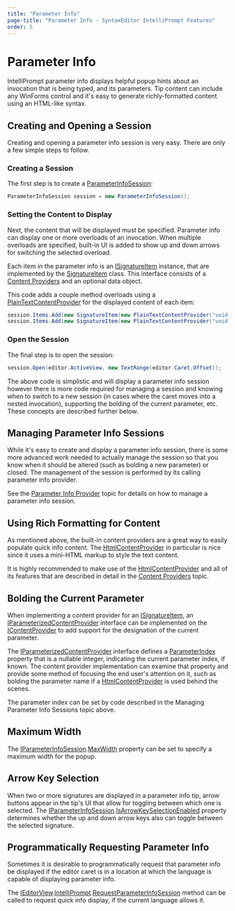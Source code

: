 ```yaml
---
title: "Parameter Info"
page-title: "Parameter Info - SyntaxEditor IntelliPrompt Features"
order: 5
---
```

# Parameter Info

IntelliPrompt parameter info displays helpful popup hints about an invocation that is being typed, and its parameters.  Tip content can include any WinForms control and it's easy to generate richly-formatted content using an HTML-like syntax.

## Creating and Opening a Session

Creating and opening a parameter info session is very easy.  There are only a few simple steps to follow.

### Creating a Session

The first step is to create a [ParameterInfoSession](xref:ActiproSoftware.UI.WinForms.Controls.SyntaxEditor.IntelliPrompt.Implementation.ParameterInfoSession):

```csharp
ParameterInfoSession session = new ParameterInfoSession();
```

### Setting the Content to Display

Next, the content that will be displayed must be specified.  Parameter info can display one or more overloads of an invocation.  When multiple overloads are specified, built-in UI is added to show up and down arrows for switching the selected overload.

Each item in the parameter info is an [ISignatureItem](xref:ActiproSoftware.UI.WinForms.Controls.SyntaxEditor.IntelliPrompt.ISignatureItem) instance, that are implemented by the [SignatureItem](xref:ActiproSoftware.UI.WinForms.Controls.SyntaxEditor.IntelliPrompt.Implementation.SignatureItem) class.  This interface consists of a [Content Providers](popup-content-providers.md) and an optional data object.

This code adds a couple method overloads using a [PlainTextContentProvider](xref:ActiproSoftware.UI.WinForms.Controls.SyntaxEditor.IntelliPrompt.Implementation.PlainTextContentProvider) for the displayed content of each item:

```csharp
session.Items.Add(new SignatureItem(new PlainTextContentProvider("void Foo()"));
session.Items.Add(new SignatureItem(new PlainTextContentProvider("void Foo(int a)"));
```

### Open the Session

The final step is to open the session:

```csharp
session.Open(editor.ActiveView, new TextRange(editor.Caret.Offset));
```

The above code is simplistic and will display a parameter info session however there is more code required for managing a session and knowing when to switch to a new session (in cases where the caret moves into a nested invocation), supporting the bolding of the current parameter, etc.  These concepts are described further below.

## Managing Parameter Info Sessions

While it's easy to create and display a parameter info session, there is some more advanced work needed to actually manage the session so that you know when it should be altered (such as bolding a new parameter) or closed.  The management of the session is performed by its calling parameter info provider.

See the [Parameter Info Provider](../../language-creation/provider-services/parameter-info-provider.md) topic for details on how to manage a parameter info session.

## Using Rich Formatting for Content

As mentioned above, the built-in content providers are a great way to easily populate quick info content.  The [HtmlContentProvider](xref:ActiproSoftware.UI.WinForms.Controls.SyntaxEditor.IntelliPrompt.Implementation.HtmlContentProvider) in particular is nice since it uses a mini-HTML markup to style the text content.

It is highly recommended to make use of the [HtmlContentProvider](xref:ActiproSoftware.UI.WinForms.Controls.SyntaxEditor.IntelliPrompt.Implementation.HtmlContentProvider) and all of its features that are described in detail in the [Content Providers](popup-content-providers.md) topic.

## Bolding the Current Parameter

When implementing a content provider for an [ISignatureItem](xref:ActiproSoftware.UI.WinForms.Controls.SyntaxEditor.IntelliPrompt.ISignatureItem), an [IParameterizedContentProvider](xref:ActiproSoftware.UI.WinForms.Controls.SyntaxEditor.IntelliPrompt.IParameterizedContentProvider) interface can be implemented on the [IContentProvider](xref:ActiproSoftware.UI.WinForms.Controls.SyntaxEditor.IntelliPrompt.IContentProvider) to add support for the designation of the current parameter.

The [IParameterizedContentProvider](xref:ActiproSoftware.UI.WinForms.Controls.SyntaxEditor.IntelliPrompt.IParameterizedContentProvider) interface defines a [ParameterIndex](xref:ActiproSoftware.UI.WinForms.Controls.SyntaxEditor.IntelliPrompt.IParameterizedContentProvider.ParameterIndex) property that is a nullable integer, indicating the current parameter index, if known.  The content provider implementation can examine that property and provide some method of focusing the end user's attention on it, such as bolding the parameter name if a [HtmlContentProvider](xref:ActiproSoftware.UI.WinForms.Controls.SyntaxEditor.IntelliPrompt.Implementation.HtmlContentProvider) is used behind the scenes.

The parameter index can be set by code described in the Managing Parameter Info Sessions topic above.

## Maximum Width

The [IParameterInfoSession](xref:ActiproSoftware.UI.WinForms.Controls.SyntaxEditor.IntelliPrompt.IParameterInfoSession).[MaxWidth](xref:ActiproSoftware.UI.WinForms.Controls.SyntaxEditor.IntelliPrompt.IParameterInfoSession.MaxWidth) property can be set to specify a maximum width for the popup.

## Arrow Key Selection

When two or more signatures are displayed in a parameter info tip, arrow buttons appear in the tip's UI that allow for toggling between which one is selected.  The [IParameterInfoSession](xref:ActiproSoftware.UI.WinForms.Controls.SyntaxEditor.IntelliPrompt.IParameterInfoSession).[IsArrowKeySelectionEnabled](xref:ActiproSoftware.UI.WinForms.Controls.SyntaxEditor.IntelliPrompt.IParameterInfoSession.IsArrowKeySelectionEnabled) property determines whether the up and down arrow keys also can toggle between the selected signature.

## Programmatically Requesting Parameter Info

Sometimes it is desirable to programmatically request that parameter info be displayed if the editor caret is in a location at which the language is capable of displaying parameter info.

The [IEditorView](xref:ActiproSoftware.UI.WinForms.Controls.SyntaxEditor.IEditorView).[IntelliPrompt](xref:ActiproSoftware.UI.WinForms.Controls.SyntaxEditor.IEditorView.IntelliPrompt).[RequestParameterInfoSession](xref:ActiproSoftware.UI.WinForms.Controls.SyntaxEditor.IEditorViewIntelliPrompt.RequestParameterInfoSession*) method can be called to request quick info display, if the current language allows it.
